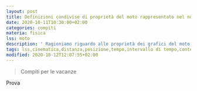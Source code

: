 ```yaml
---
layout: post
title: Definizioni condivise di proprietà del moto rappresentato nel nostro grafico.
date: 2020-10-11T10:30:00+02:00
categories: compiti
materia: fisica
lss: moto
description: ' Ragioniamo riguardo alle proprietà dei grafici del moto, e definiamo le parole distanza, posizione, tempo e intervallo di tempo con una discussione collettiva. Diario di Bordo sul Laboratorio del Sapere Scientifico riguardante il moto. '
tags: lss,cinematica,distanza,posizione,tempo,intervallo di tempo,contesto,termini, definizioni,fisica,moto,grafici'
modified: 2020-10-12T12:07:55+02:00
---
```


> Compiti per le vacanze

Prova
